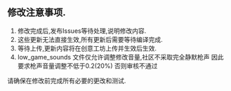 ## 修改注意事项.


1. 修改完成后,发布Issues等待处理,说明修改内容.
2. 这些更新无法直接生效,所有更新后需要等待编译完成.
3. 等待上传,更新内容将在创意工坊上传并生效后生效.
4. low_game_sounds 文件仅允许调整修改音量,社区不采取完全静默枪声 因此要求枪声音量调整不低于0.2(20%) 否则审核不通过

请确保在修改前完成所有必要的更改和测试.
